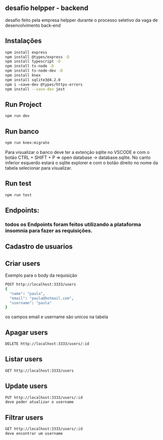## desafio helpper - backend

desafio feito pela empresa helpper durante o processo seletivo da vaga de desenvolvimento back-end

## Instalações

```bash
npm install express
npm install @types/express -D
npm install typescript -D
npm install ts-node -D
npm install ts-node-dev -D
npm install knex 
npm install sqlite3@4.2.0
npm i —save-dev @types/https-errors
npm install --save-dev jest
```

## Run Project

```bash
npm run dev
```

## Run banco

```bash
npm run knex:migrate
```
Para visualizar o banco deve ter a extenção sqlite no VSCODE e com o botão CTRL + SHIFT + P => open database → database.sqlite. No canto inferior esquerdo estará o sqlite explorer e com o botão direito no nome da tabela selecionar para visualizar.

## Run test

```bash
npm run test
```

## Endpoints:

### todos os Endpoints foram feitos utilizando a plataforma insomnia para fazer as requisições.

## Cadastro de usuarios

## Criar users
Exemplo para o body da requisição
```bash
POST http://localhost:3333/users
{
  "name": "paula",
  "email": "paula@hotmail.com",
  "username": "paula"
}
```
os campos email e username são unicos na tabela

## Apagar users

```bash
DELETE http://localhost:3333/users/:id
```

## Listar users

```bash
GET http://localhost:3333/users
```

## Update users

```bash
PUT http://localhost:3333/users/:id
deve poder atualizar o username
```

## Filtrar users

```bash
GET http://localhost:3333/users/:id
deve encontrar um username
```

